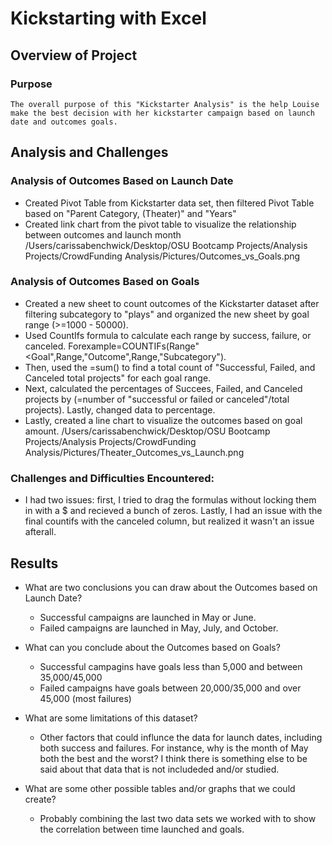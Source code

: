# Kickstarting with Excel

## Overview of Project

### Purpose
    The overall purpose of this "Kickstarter Analysis" is the help Louise make the best decision with her kickstarter campaign based on launch date and outcomes goals.

## Analysis and Challenges

### Analysis of Outcomes Based on Launch Date

- Created Pivot Table from Kickstarter data set, then filtered Pivot Table based on "Parent Category, (Theater)" and "Years" 
- Created link chart from the pivot table to visualize the relationship between outcomes and launch month
/Users/carissabenchwick/Desktop/OSU Bootcamp Projects/Analysis Projects/CrowdFunding Analysis/Pictures/Outcomes_vs_Goals.png
### Analysis of Outcomes Based on Goals
- Created a new sheet to count outcomes of the Kickstarter dataset after filtering subcategory to "plays" and organized the new sheet by goal range (>=1000 - 50000).
- Used CountIfs formula to calculate each range by success, failure, or canceled. Forexample=COUNTIFs(Range"<Goal",Range,"Outcome",Range,"Subcategory"). 
- Then, used the =sum() to find a total count of "Successful, Failed, and Canceled total projects" for each goal range.
- Next, calculated the percentages of Succees, Failed, and Canceled projects by (=number of "successful or failed or canceled"/total projects). Lastly, changed data to percentage. 
- Lastly, created a line chart to visualize the outcomes based on goal amount.
/Users/carissabenchwick/Desktop/OSU Bootcamp Projects/Analysis Projects/CrowdFunding Analysis/Pictures/Theater_Outcomes_vs_Launch.png
### Challenges and Difficulties Encountered:
- I had two issues: first, I tried to drag the formulas without locking them in with a $ and recieved a bunch of zeros. Lastly, I had an issue with the final countifs with the canceled column, but realized it wasn't an issue afterall.

## Results

- What are two conclusions you can draw about the Outcomes based on Launch Date?
    - Successful campaigns are launched in May or June.
    - Failed campaigns are launched in May, July, and October. 

- What can you conclude about the Outcomes based on Goals?
    - Successful campagins have goals less than 5,000 and between 35,000/45,000
    - Failed campaigns have goals between 20,000/35,000 and over 45,000 (most failures)

- What are some limitations of this dataset?
    - Other factors that could influnce the data for launch dates, including both success and failures. For instance, why is the month of May both the best and the worst? I think there is something else to be said about that data that is not includeded and/or studied. 
    
- What are some other possible tables and/or graphs that we could create?
    - Probably combining the last two data sets we worked with to show the correlation between time launched and goals. 

